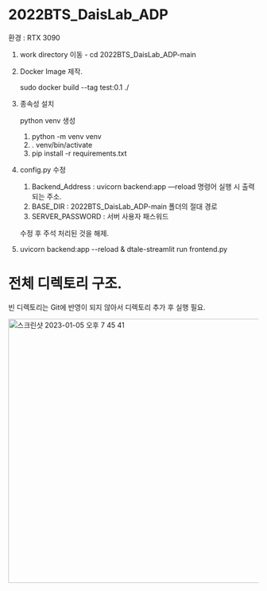 # 2022BTS_DaisLab_ADP

환경 : RTX 3090

1. work directory 이동 - cd 2022BTS_DaisLab_ADP-main
2. Docker Image 제작.
    
    sudo docker build --tag test:0.1 ./
    
3. 종속성 설치
    
    python venv 생성
    
    1. python -m venv venv
    2. . venv/bin/activate
    3. pip install -r requirements.txt
4. config.py 수정
    1. Backend_Address : uvicorn backend:app —reload 명령어 실행 시 출력되는 주소.
    2. BASE_DIR : 2022BTS_DaisLab_ADP-main 폴더의 절대 경로
    3. SERVER_PASSWORD : 서버 사용자 패스워드
    
    수정 후 주석 처리된 것을 해제.
    
5. uvicorn backend:app --reload & dtale-streamlit run frontend.py

# 전체 디렉토리 구조. 

빈 디렉토리는 Git에 반영이 되지 않아서 디렉토리 추가 후 실행 필요.

<img width="532" alt="스크린샷 2023-01-05 오후 7 45 41" src="https://user-images.githubusercontent.com/74236661/210762183-1ed7ec15-f000-4cf8-b987-0b04527827fe.png">
